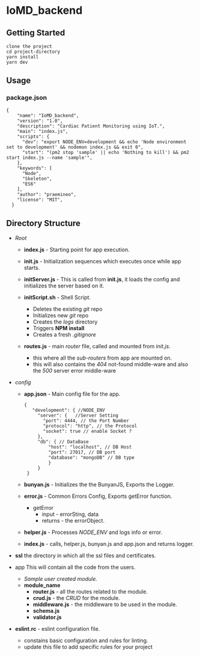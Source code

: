 # IoMD_backend 


## Getting Started

```
clone the project
cd project-directory
yarn install
yarn dev
```

## Usage

### package.json

```
{
    "name": "IoMD_backend",
    "version": "1.0",
    "description": "Cardiac Patient Monitoring using IoT.",
    "main": "index.js",
    "scripts": {
      "dev": "export NODE_ENV=development && echo 'Node environment set to development' && nodemon index.js && exit 0",
      "start": "(pm2 stop 'sample' || echo 'Nothing to kill') && pm2 start index.js --name 'sample'",
    },
    "keywords": [
      "Node",
      "Skeleton",
      "ES6"
    ],
    "author": "praemineo",
    "license": "MIT",
  }
```

## Directory Structure

- _Root_

  - **index.js** -
    Starting point for app execution.

  - **init.js** -
    Initialization sequences which executes once while app starts.

  - **initServer.js** -
    This is called from **init.js**, it loads the config and initializes the server based on it.

  - **initScript.sh** - Shell Script.

    - Deletes the existing _git_ repo
    - Initializes new _git_ repo
    - Creates the _logs_ directory
    - Triggers **NPM install**
    - Creates a fresh _.gitignore_

  - **routes.js** - main _router_ file, called and mounted from _init.js_.
    - this where all the _sub-routers_ from app are mounted on.
    - this will also contains the _404_ not-found middle-ware and also the _500_ server error middle-ware

* _config_

  - **app.json** - Main config file for the app.

    ```
    {
       "development": { //NODE_ENV
         "server": {   //Server Setting
           "port": 4444, // the Port Number
           "protocol": "http", // the Protocol
           "socket": true // enable Socket ?
         },
         "db": { // DataBase
             "host": "localhost", // DB Host
             "port": 27017, // DB port
             "database": "mongoDB" // DB type
             }
         }
     }
    ```

  - **bunyan.js** - Initializes the the BunyanJS, Exports the Logger.

  - **error.js** - Common Errors Config, Exports getError function.

    - getError
      - input - errorSting, data
      - returns - the errorObject.

  - **helper.js** - Processes _NODE_ENV_ and logs info or error.

  - **index.js** - calls, helper.js, bunyan.js and app.json and returns logger.

- **ssl** the directory in which all the ssl files and certificates.

- app
  This will contain all the code from the users.

  - _Sample user created module._
  - **module_name**
    - **router.js** - all the routes related to the module.
    - **crud.js** - the _CRUD_ for the module.
    - **middleware.js** - the middleware to be used in the module.
    - **schema.js**
    - **validator.js**

- **eslint.rc** - eslint configuration file.
  - constains basic configuration and rules for linting.
  - update this file to add specific rules for your project
